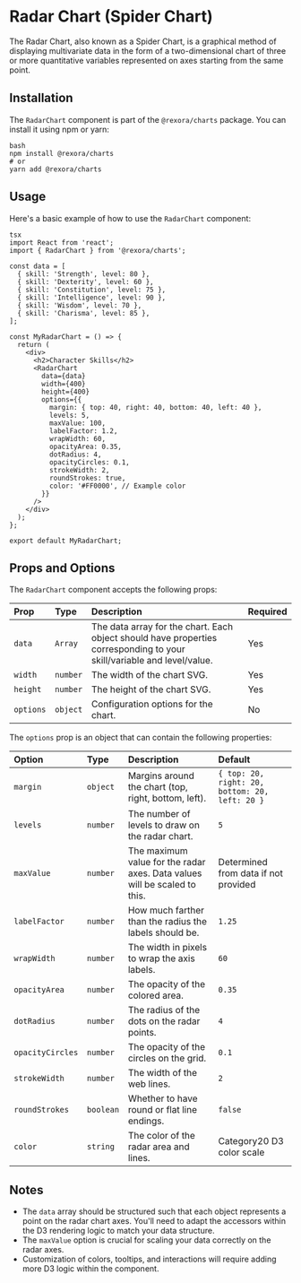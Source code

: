 # Radar Chart (Spider Chart)

The Radar Chart, also known as a Spider Chart, is a graphical method of displaying multivariate data in the form of a two-dimensional chart of three or more quantitative variables represented on axes starting from the same point.

## Installation

The `RadarChart` component is part of the `@rexora/charts` package. You can install it using npm or yarn:
```
bash
npm install @rexora/charts
# or
yarn add @rexora/charts
```
## Usage

Here's a basic example of how to use the `RadarChart` component:
```
tsx
import React from 'react';
import { RadarChart } from '@rexora/charts';

const data = [
  { skill: 'Strength', level: 80 },
  { skill: 'Dexterity', level: 60 },
  { skill: 'Constitution', level: 75 },
  { skill: 'Intelligence', level: 90 },
  { skill: 'Wisdom', level: 70 },
  { skill: 'Charisma', level: 85 },
];

const MyRadarChart = () => {
  return (
    <div>
      <h2>Character Skills</h2>
      <RadarChart
        data={data}
        width={400}
        height={400}
        options={{
          margin: { top: 40, right: 40, bottom: 40, left: 40 },
          levels: 5,
          maxValue: 100,
          labelFactor: 1.2,
          wrapWidth: 60,
          opacityArea: 0.35,
          dotRadius: 4,
          opacityCircles: 0.1,
          strokeWidth: 2,
          roundStrokes: true,
          color: '#FF0000', // Example color
        }}
      />
    </div>
  );
};

export default MyRadarChart;
```
## Props and Options

The `RadarChart` component accepts the following props:

| Prop     | Type    | Description                         | Required |
| :------- | :------ | :---------------------------------- | :------- |
| `data`   | `Array` | The data array for the chart. Each object should have properties corresponding to your skill/variable and level/value. | Yes      |
| `width`  | `number` | The width of the chart SVG.         | Yes      |
| `height` | `number` | The height of the chart SVG.        | Yes      |
| `options` | `object` | Configuration options for the chart. | No       |

The `options` prop is an object that can contain the following properties:

| Option       | Type    | Description                                                                 | Default       |
| :----------- | :------ | :-------------------------------------------------------------------------- | :------------ |
| `margin`     | `object` | Margins around the chart (top, right, bottom, left).                       | `{ top: 20, right: 20, bottom: 20, left: 20 }` |
| `levels`     | `number` | The number of levels to draw on the radar chart.                            | `5`           |
| `maxValue`   | `number` | The maximum value for the radar axes. Data values will be scaled to this. | Determined from data if not provided |
| `labelFactor`| `number` | How much farther than the radius the labels should be.                       | `1.25`        |
| `wrapWidth`  | `number` | The width in pixels to wrap the axis labels.                                | `60`          |
| `opacityArea`| `number` | The opacity of the colored area.                                            | `0.35`        |
| `dotRadius`  | `number` | The radius of the dots on the radar points.                               | `4`           |
| `opacityCircles` | `number` | The opacity of the circles on the grid.                                   | `0.1`         |
| `strokeWidth`| `number` | The width of the web lines.                                                 | `2`           |
| `roundStrokes`| `boolean` | Whether to have round or flat line endings.                                | `false`       |
| `color`      | `string` | The color of the radar area and lines.                                     | Category20 D3 color scale |

## Notes

- The `data` array should be structured such that each object represents a point on the radar chart axes. You'll need to adapt the accessors within the D3 rendering logic to match your data structure.
- The `maxValue` option is crucial for scaling your data correctly on the radar axes.
- Customization of colors, tooltips, and interactions will require adding more D3 logic within the component.